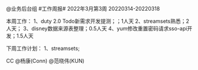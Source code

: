 @业务后台组 #工作周报#
2022年3月第3周 20220314-20220318

本周工作：
1、duty 2.0 Todo新需求开发提测；；1人天
2、streamsets熟悉；2人天；
3、disney数据来源表整理；0.5人天
4、yum修改重置密码请求sso-api开发；1.5人天

下周工作计划：
1、streamsets;

CC @杨康(Conn) @范晓伟(KUN)